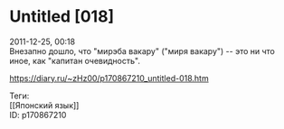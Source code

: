 Untitled [018]
===============

   
 2011-12-25, 00:18   
  Внезапно дошло, что "мирэба вакару" ("миря вакару") -- это ни что иное, как "капитан очевидность".   
    
 <https://diary.ru/~zHz00/p170867210_untitled-018.htm>   
   
 Теги:   
 [[Японский язык]]   
 ID: p170867210
